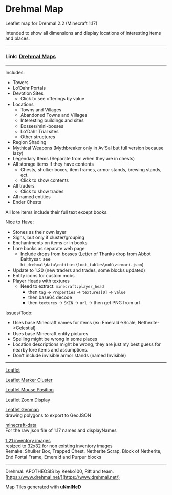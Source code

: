 # Drehmal Map
Leaflet map for Drehmal 2.2 (Minecraft 1.17)

Intended to show all dimensions and display locations of interesting items and places.

---
### Link: **[Drehmal Maps](https://zachaa.github.io/DrehmalMap/)**
---

Includes:
- Towers
- Lo'Dahr Portals
- Devotion Sites
    - Click to see offerings by value
- Locations
    - Towns and Villages
    - Abandoned Towns and Villages
    - Interesting buildings and sites
    - Bosses/mini-bosses
    - Lo'Dahr Trial sites
    - Other structures
- Region Shading
- Mythical Weapons (Mythbreaker only in Av'Sal but full version because lazy)
- Legendary Items (Separate from when they are in chests)
- All storage items if they have contents
    - Chests, shulker boxes, item frames, armor stands, brewing stands, ect.
    - Click to show contents
- All traders
    - Click to show trades
- All named entities
- Ender Chests

All lore items include their full text except books.

Nice to Have:
- Stones as their own layer
- Signs, but only if cluster/grouping
- Enchantments on items or in books
- Lore books as separate web page
    - Include drops from bosses (Letter of Thanks drop from Abbot Balthysar: see `hi_drehmal\data\entities\loot_tables\mob\virmari.json`)
- Update to 1.20 (new traders and trades, some blocks updated)
- Entity icons for custom mobs
- Player Heads with textures
    - Need to extract: `minecraft:player_head`
        - then `tag` -> `Properties` -> `textures[0]` -> `value`
        - then base64 decode
        - then `textures` -> `SKIN` -> `url` -> then get PNG from url

Issues/Todo:
- Uses base Minecraft names for items (ex: Emerald->Scale, Netherite->Celestial)
- Uses base Minecraft entity pictures
- Spelling might be wrong in some places
- Location descriptions might be wrong, they are just my best guess for nearby lore items and assumptions.
- Don't include invisible armor stands (named Invisible)

---
[Leaflet](https://leafletjs.com/)

[Leaflet Marker Cluster](https://github.com/Leaflet/Leaflet.markercluster)

[Leaflet Mouse Position](https://github.com/ardhi/Leaflet.MousePosition)

[Leaflet Zoom Display](https://github.com/azavea/Leaflet.zoomdisplay)

[Leaflet Geoman](https://geoman.io/docs)<br>
drawing polygons to export to GeoJSON

[minecraft-data](https://github.com/PrismarineJS/minecraft-data)<br>
For the raw json file of 1.17 names and displayNames

[1.21 inventory images](https://www.okamisquadron.com/downloads/1-21-images)<br>
resized to 32x32 for non existing inventory images<br>
Remake: Shulker Box, Trapped Chest, Netherite Scrap, Block of Netherite, End Portal Frame, Emerald and Purpur blocks

---
Drehmal: APOTHEOSIS by Keeko100, Rift and team. [https://www.drehmal.net/](https://www.drehmal.net/)

Map Tiles generated with **[uNmINeD](https://unmined.net/)**
